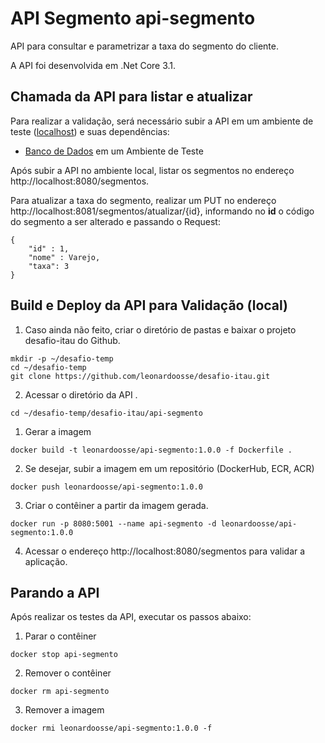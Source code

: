# API Segmento api-segmento

API para consultar e parametrizar a taxa do segmento do cliente.

A API foi desenvolvida em .Net Core 3.1.

## Chamada da API para listar e atualizar

Para realizar a validação, será necessário subir a API em um ambiente de teste ([localhost](#execução-em-docker-para-validação-local)) e suas dependências:
* [Banco de Dados](https://github.com/leonardoosse/desafio-itau/tree/master/bd-desafio#build-e-deploy-do-banco-de-dados-para-valida%C3%A7%C3%A3o-local) em um Ambiente de Teste 

Após subir a API no ambiente local, listar os segmentos no endereço http://localhost:8080/segmentos.

Para atualizar a taxa do segmento, realizar um PUT no endereço http://localhost:8081/segmentos/atualizar/{id}, informando no **id** o código do segmento a ser alterado e passando o Request:
```
{
    "id" : 1,
    "nome" : Varejo,
    "taxa": 3
}
```

## Build e Deploy da API para Validação (local)

1. Caso ainda não feito, criar o diretório de pastas e baixar o projeto desafio-itau do Github.

```
mkdir -p ~/desafio-temp
cd ~/desafio-temp
git clone https://github.com/leonardoosse/desafio-itau.git
```

2. Acessar o diretório da API .

```
cd ~/desafio-temp/desafio-itau/api-segmento
```

1. Gerar a imagem 

```
docker build -t leonardoosse/api-segmento:1.0.0 -f Dockerfile . 
```

2. Se desejar, subir a imagem em um repositório (DockerHub, ECR, ACR)

```
docker push leonardoosse/api-segmento:1.0.0
```

3. Criar o contêiner a partir da imagem gerada. 

```
docker run -p 8080:5001 --name api-segmento -d leonardoosse/api-segmento:1.0.0
```

4. Acessar o endereço http://localhost:8080/segmentos para validar a aplicação.

## Parando a API

Após realizar os testes da API, executar os passos abaixo:

1. Parar o contêiner  

```
docker stop api-segmento
```

2. Remover o contêiner  

```
docker rm api-segmento
```

3. Remover a imagem

```
docker rmi leonardoosse/api-segmento:1.0.0 -f 
```


